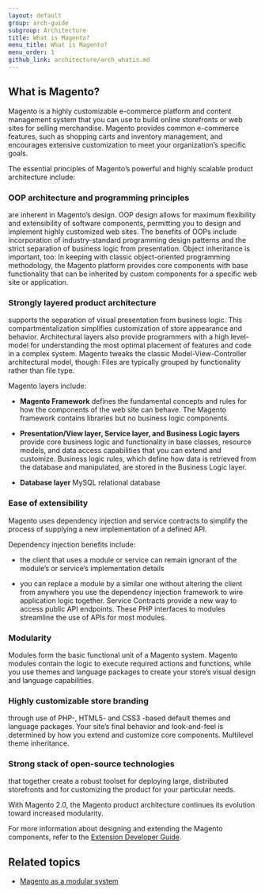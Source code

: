 ```yaml
---
layout: default
group: arch-guide
subgroup: Architecture
title: What is Magento?
menu_title: What is Magento?
menu_order: 1
github_link: architecture/arch_whatis.md
---
```


<h2 id="m2arch-whatis-overview">What is Magento?</h2>

Magento is a highly customizable e-commerce platform and content management system that you can use to build online storefronts or web sites for selling merchandise. Magento provides common e-commerce features, such as shopping carts and inventory management, and encourages extensive customization to meet your organization’s specific goals. 

The essential principles of Magento’s powerful and highly scalable product architecture include:

<h3>OOP architecture and programming principles</h3> are inherent in Magento’s design. OOP design allows for maximum flexibility and extensibility of software components, permitting you to design and implement highly customized web sites. The benefits of OOPs include incorporation of industry-standard programming design patterns and the strict separation of business logic from presentation. Object inheritance is important, too: In keeping with classic object-oriented programming methodology, the Magento platform provides core components with base functionality that can be inherited by custom components for a specific web site or application.

<h3>Strongly layered product architecture</h3> supports the separation of visual presentation from business logic. This compartmentalization simplifies customization of store appearance and behavior. Architectural layers also provide programmers with a high level-model for understanding the most optimal placement of features and code in a complex system. Magento tweaks the classic Model-View-Controller architectural model, though: Files are typically grouped by functionality rather than file type. 

Magento layers include:

* <b>Magento Framework</b> defines the fundamental concepts and rules for how the components of the web site can behave. The Magento framework contains libraries but no business logic components. 

* <b>Presentation/View layer, Service layer, and Business Logic layers</b> provide core business logic and functionality in base classes, resource models, and data access capabilities that you can extend and customize. Business logic rules, which define how data is retrieved from the database and manipulated, are stored in the Business Logic layer. 

 * <b>Database layer</b> MySQL relational database
 
 <h3>Ease of extensibility</h3>
 Magento uses dependency injection and service contracts to simplify the process of supplying a new implementation of a defined API.  
 
 Dependency injection benefits include:
  
* the client that uses a module or service can remain ignorant of the module’s or service’s  implementation details
 
* you can replace a module by a similar one without altering the client from anywhere you use the dependency injection framework to wire application logic together.
Service Contracts provide a new way to access public API endpoints. These PHP interfaces to modules streamline the use of APIs for most modules. 

<h3>Modularity</h3>
Modules form the basic functional unit of a Magento system. Magento modules contain the logic to execute required actions and functions, while you use themes and language packages to create your store’s visual design and language capabilities. 

<h3>Highly customizable store branding</h3>
 through use of PHP-, HTML5- and CSS3 -based default themes and language packages. Your site’s final behavior and look-and-feel is determined by how you extend and customize core components. Multilevel theme inheritance.
 
 <h3>Strong stack of open-source technologies</h3>
 that together create a robust toolset for deploying large, distributed storefronts and for customizing the product for your particular needs.

With Magento 2.0, the Magento product architecture continues its evolution toward increased modularity.


<div class="bs-callout bs-callout-info" id="info">

  <p>For more information about designing and extending the Magento components, refer to the <a href="{{ site.gdeurl }}extension-dev-guide/bk-extension-dev-guide.html">Extension Developer Guide</a>.</p>

</div>


<h2 id="m2arch-related">Related topics</h2>

* <a href="{{ site.gdeurl }}architecture/arch_asmodsys.html">Magento as a modular system</a>

